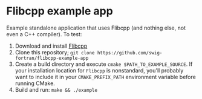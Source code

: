 # Flibcpp example app

Example standalone application that uses Flibcpp (and nothing else, not even a
C++ compiler). To test:

1. Download and install [Flibcpp](https://github.com/swig-fortran/flibcpp)
2. Clone this repository; `git clone https://github.com/swig-fortran/flibcpp-example-app`
3. Create a build directory and execute `cmake $PATH_TO_EXAMPLE_SOURCE`. If
   your installation location for `Flibcpp` is nonstandard, you'll probably
   want to include it in your `CMAKE_PREFIX_PATH` environment variable before
   running CMake.
4. Build and run: `make && ./example`
   
